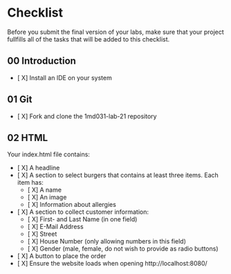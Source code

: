 # Checklist

Before you submit the final version of your labs, make sure that your project fullfills all of the tasks that will be added to this checklist.

## 00 Introduction

- [ X] Install an IDE on your system

## 01 Git

- [ X] Fork and clone the 1md031-lab-21 repository

## 02 HTML

Your index.html file contains:
- [ X] A headline
- [ X] A section to select burgers that contains at least three items. Each item has:
    - [ X] A name
    - [ X] An image
    - [ X] Information about allergies 
- [ X] A section to collect customer information:
    - [ X] First- and Last Name (in one field)
    - [ X] E-Mail Address
    - [ X] Street
    - [ X] House Number (only allowing numbers in this field)
    - [ X] Gender (male, female, do not wish to provide as radio buttons)
- [ X] A button to place the order
- [ X] Ensure the website loads when opening http://localhost:8080/